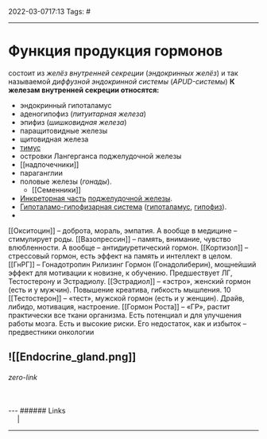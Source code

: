 2022-03-0717:13
Tags: #

---
# Функция продукция гормонов
состоит из _желёз внутренней секреции_ (_эндокринных желёз_) и так называемой _диффузной эндокринной системы_ (_APUD-системы_)
**К железам внутренней секреции относятся:**
- эндокринный гипоталамус
- аденогипофиз (_питуитарная железа_)
- эпифиз (_шишковидная железа_)
- паращитовидные железы
- щитовидная железа
- [тимус](https://ru.wikipedia.org/wiki/%D0%98%D0%BC%D0%BC%D1%83%D0%BD%D0%BE%D0%BF%D0%B0%D1%82%D0%BE%D0%BB%D0%BE%D0%B3%D0%B8%D1%87%D0%B5%D1%81%D0%BA%D0%B8%D0%B5_%D0%BF%D1%80%D0%BE%D1%86%D0%B5%D1%81%D1%81%D1%8B_(%D0%BF%D0%B0%D1%82%D0%BE%D0%BB%D0%BE%D0%B3%D0%B8%D1%87%D0%B5%D1%81%D0%BA%D0%B0%D1%8F_%D0%B0%D0%BD%D0%B0%D1%82%D0%BE%D0%BC%D0%B8%D1%8F) "Иммунопатологические процессы (патологическая анатомия)")
- островки Лангерганса поджелудочной железы
- [[надпочечники]]
- параганглии
- половые железы (_гонады_).
	- [[Семенники]]
- [Инкреторная часть](https://wp.wiki-wiki.ru/wp/index.php/%D0%9E%D1%81%D1%82%D1%80%D0%BE%D0%B2%D0%BA%D0%B8_%D0%9B%D0%B0%D0%BD%D0%B3%D0%B5%D1%80%D0%B3%D0%B0%D0%BD%D1%81%D0%B0 "Островки Лангерганса") [поджелудочной железы](https://wp.wiki-wiki.ru/wp/index.php/%D0%9F%D0%BE%D0%B4%D0%B6%D0%B5%D0%BB%D1%83%D0%B4%D0%BE%D1%87%D0%BD%D0%B0%D1%8F_%D0%B6%D0%B5%D0%BB%D0%B5%D0%B7%D0%B0 "Поджелудочная железа").
- [Гипоталамо-гипофизарная система](https://wp.wiki-wiki.ru/wp/index.php/%D0%93%D0%B8%D0%BF%D0%BE%D1%82%D0%B0%D0%BB%D0%B0%D0%BC%D0%BE-%D0%B3%D0%B8%D0%BF%D0%BE%D1%84%D0%B8%D0%B7%D0%B0%D1%80%D0%BD%D0%B0%D1%8F_%D1%81%D0%B8%D1%81%D1%82%D0%B5%D0%BC%D0%B0 "Гипоталамо-гипофизарная система") ([гипоталамус](https://wp.wiki-wiki.ru/wp/index.php/%D0%93%D0%B8%D0%BF%D0%BE%D1%82%D0%B0%D0%BB%D0%B0%D0%BC%D1%83%D1%81 "Гипоталамус"), [гипофиз](https://wp.wiki-wiki.ru/wp/index.php/%D0%93%D0%B8%D0%BF%D0%BE%D1%84%D0%B8%D0%B7 "Гипофиз")).
- 
[[Окситоцин]] – доброта, мораль, эмпатия. А вообще в медицине – стимулирует роды. 
[[Вазопрессин]] – память, внимание, чувство влюбленности. А вообще – антидиуретический гормон. 
[[Кортизол]] – стрессовый гормон, есть эффект на память и интеллект в целом. 
[[ГнРГ]] – Гонадотропин Рилизинг Гормон (Гонадолиберин), мощнейший эффект для мотивации к новизне, к обучению. Предшествует ЛГ, Тестостерону и Эстрадиолу. 
[[Эстрадиол]] – «эстро», женский гормон (есть и у мужчин). Повышение креатива, гибкость мышления. 10 
[[Тестостерон]] – «тест», мужской гормон (есть и у женщин). Драйв, либидо, мотивация, настроение. 
[[Гормон Роста]] – «ГР», растит практически все ткани организма. Есть потенциал и для улучшения работы мозга. Есть и высокие риски. Его недостаток, как и избыток – предвестники онкологии

![[Endocrine_gland.png]]
</br>
---
###### zero-link </br>

</br>
---
###### Links </br>
 &emsp; | &emsp; 


---